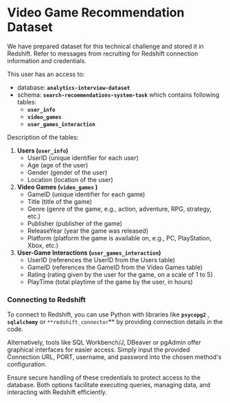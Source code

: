 # Video Game Recommendation Dataset

We have prepared dataset for this technical challenge and stored it in Redshift. Refer to messages from recruiting for Redshift connection information and credentials.

This user has an access to:

- database: **`analytics-interview-dataset`**
- schema: **`search-recommendations-system-task`** which contains following tables:
    - **`user_info`**
    - **`video_games`**
    - **`user_games_interaction`**

Description of the tables:

1. **Users (`user_info`)**
    - UserID (unique identifier for each user)
    - Age (age of the user)
    - Gender (gender of the user)
    - Location (location of the user)
2. **Video Games (`video_games` )**
    - GameID (unique identifier for each game)
    - Title (title of the game)
    - Genre (genre of the game, e.g., action, adventure, RPG, strategy, etc.)
    - Publisher (publisher of the game)
    - ReleaseYear (year the game was released)
    - Platform (platform the game is available on, e.g., PC, PlayStation, Xbox, etc.)
3. **User-Game Interactions (`user_games_interaction`)**
    - UserID (references the UserID from the Users table)
    - GameID (references the GameID from the Video Games table)
    - Rating (rating given by the user for the game, on a scale of 1 to 5)
    - PlayTime (total playtime of the game by the user, in hours)
    

### **Connecting to Redshift**

To connect to Redshift, you can use Python with libraries like **`psycopg2`** , **`sqlalchemy`** or `**redshift_connector`**  by providing connection details in the code. 

Alternatively, tools like SQL Workbench/J, DBeaver or pgAdmin offer graphical interfaces for easier access. Simply input the provided Connection URL, PORT, username, and password into the chosen method's configuration. 

Ensure secure handling of these credentials to protect access to the database. 
Both options facilitate executing queries, managing data, and interacting with Redshift efficiently.
